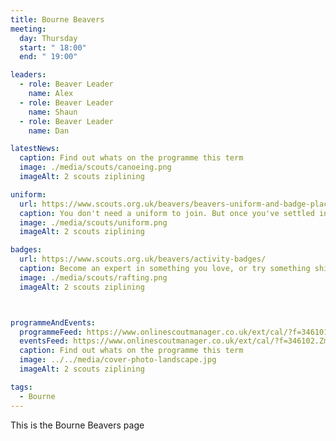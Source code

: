 ```yaml
---
title: Bourne Beavers
meeting:
  day: Thursday
  start: " 18:00"
  end: " 19:00"

leaders:
  - role: Beaver Leader
    name: Alex
  - role: Beaver Leader
    name: Shaun
  - role: Beaver Leader
    name: Dan

latestNews:
  caption: Find out whats on the programme this term
  image: ./media/scouts/canoeing.png
  imageAlt: 2 scouts ziplining

uniform:
  url: https://www.scouts.org.uk/beavers/beavers-uniform-and-badge-placement/
  caption: You don't need a uniform to join. But once you've settled in, you'll start speedily earning badges, and you'll need to know where to put them!
  image: ./media/scouts/uniform.png
  imageAlt: 2 scouts ziplining

badges:
  url: https://www.scouts.org.uk/beavers/activity-badges/
  caption: Become an expert in something you love, or try something shiny and new. There’s a badge to suit each and every Beaver.
  image: ./media/scouts/rafting.png
  imageAlt: 2 scouts ziplining



programmeAndEvents:
  programmeFeed: https://www.onlinescoutmanager.co.uk/ext/cal/?f=346101.YTg0YmQ5MzIwNTEyNDhmZTZmM2YwZjBkMDYzYTNiMmFiMTBkYjQzMjcxYjdjZmIxNGIxZjNhYWFiOTdkYjc2NTI5NTE5ZWVhZThiY2EzMzlmYzgxNDU0MjE3MDQ4Y2Q3NDU5NDNhODZiNmQyNTJlZjRkODZjOTk5NzM1N2NkNDE%3D.5yS8cxLz65
  eventsFeed: https://www.onlinescoutmanager.co.uk/ext/cal/?f=346102.ZmUyMjVjYjAyMjljZjI1NDc2MzA2NmFiMjY4Y2MzYmM5ODI2OTljOTFlYzEzNmI3MzJhNWM5N2UxOTcyODYyMmFlY2EyNDM2NjEwNWE3MDlhNzdiNTNlYmRmNjQyY2M3NjMzZmJjNWZjNWQ4YTA1YmUxYjg4OWQwYjljNjk1MjM%3D.nYWM45ZkK7
  caption: Find out whats on the programme this term
  image: ../../media/cover-photo-landscape.jpg
  imageAlt: 2 scouts ziplining

tags:
  - Bourne
---
```


This is the Bourne Beavers page